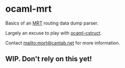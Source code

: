 ocaml-mrt
=========

Basics of an [MRT](http://tools.ietf.org/html/rfc6396) routing data dump
parser.

Largely an excuse to play with
[ocaml-cstruct](http://github.com/avsm/ocaml-cstruct).

Contact <mailto:mort@cantab.net> for more information.

## WIP. Don't rely on this yet!

